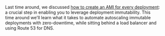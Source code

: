Last time around, we discussed [how to create an AMI for every deployment][1]: a crucial step in enabling you to leverage deployment immutability. This time around we'll learn what it takes to automate autoscaling immutable deployments with zero-downtime, while sitting behind a load balancer and using Route 53 for DNS.

[1]: /articles/immutable-deployments-packer
